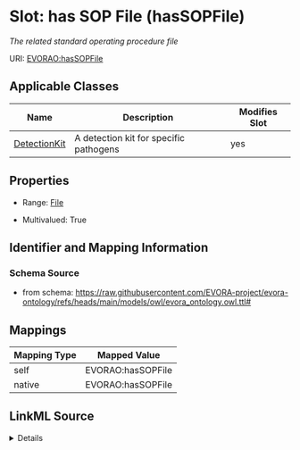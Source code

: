 

# Slot: has SOP File (hasSOPFile)


_The related standard operating procedure file_





URI: [EVORAO:hasSOPFile](https://raw.githubusercontent.com/EVORA-project/evora-ontology/refs/heads/main/models/owl/evora_ontology.owl.ttl#hasSOPFile)



<!-- no inheritance hierarchy -->





## Applicable Classes

| Name | Description | Modifies Slot |
| --- | --- | --- |
| [DetectionKit](DetectionKit.md) | A detection kit for specific pathogens |  yes  |







## Properties

* Range: [File](File.md)

* Multivalued: True





## Identifier and Mapping Information







### Schema Source


* from schema: https://raw.githubusercontent.com/EVORA-project/evora-ontology/refs/heads/main/models/owl/evora_ontology.owl.ttl#




## Mappings

| Mapping Type | Mapped Value |
| ---  | ---  |
| self | EVORAO:hasSOPFile |
| native | EVORAO:hasSOPFile |




## LinkML Source

<details>
```yaml
name: hasSOPFile
description: The related standard operating procedure file
title: has SOP File
from_schema: https://raw.githubusercontent.com/EVORA-project/evora-ontology/refs/heads/main/models/owl/evora_ontology.owl.ttl#
rank: 1000
alias: hasSOPFile
domain_of:
- Detection Kit
range: File
required: false
multivalued: true

```
</details>